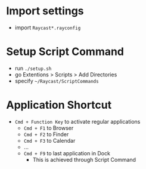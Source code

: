 # Import settings

- import `Raycast*.rayconfig`

# Setup Script Command

- run `./setup.sh`
- go Extentions > Scripts > Add Directories
- specify `~/Raycast/ScriptCommands`

# Application Shortcut

- `Cmd + Function Key` to activate regular applications
  - `Cmd + F1` to Browser
  - `Cmd + F2` to Finder
  - `Cmd + F3` to Calendar
  - ...
  - `Cmd + F9` to last application in Dock
    - This is achieved through Script Command
